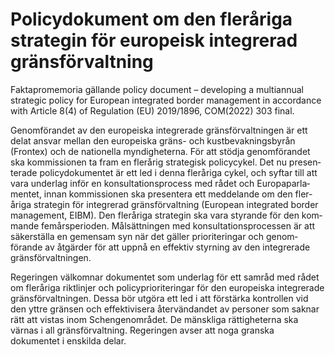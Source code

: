 # Policy­doku­ment om den fler­åriga strategin för euro­peisk inte­grerad gräns­förvalt­ning

Faktapromemoria gällande policy document – developing a multiannual strategic policy for European inte­grated border manage­ment in accord­ance with Article 8(4) of Regulation (EU) 2019/1896, COM(2022) 303 final.

Genom­förandet av den euro­peiska inte­grerade gräns­förvalt­ningen är ett delat ansvar mellan den euro­peiska gräns- och kust­bevak­nings­byrån (Frontex) och de nationella myndig­heterna. För att stödja genom­förandet ska kom­missionen ta fram en flerårig strate­gisk policy­cykel. Det nu presen­terade policy­dokumentet är ett led i denna fler­åriga cykel, och syftar till att vara under­lag inför en konsulta­tions­process med rådet och Europa­parla­mentet, innan kom­missionen ska presen­tera ett med­delande om den fler­åriga strategin för inte­grerad gräns­förvaltning (European inte­grated border manage­ment, EIBM). Den fleråriga strategin ska vara styrande för den kom­mande fem­års­perioden. Mål­sätt­ningen med konsulta­tions­processen är att säker­ställa en gemen­sam syn när det gäller priorite­ringar och genom­förande av åtgärder för att uppnå en effektiv styrning av den inte­grerade gräns­förvalt­ningen.

Regeringen välkomnar doku­mentet som underlag för ett samråd med rådet om fleråriga riktlinjer och policy­priorite­ringar för den euro­peiska inte­grerade gräns­förvalt­ningen. Dessa bör utgöra ett led i att förstärka kontrollen vid den yttre gränsen och effektivi­sera åter­vändandet av personer som saknar rätt att vistas inom Schengen­området. De mänskliga rättig­heterna ska värnas i all gräns­förvalt­ning. Regeringen avser att noga granska dokumentet i enskilda delar.
